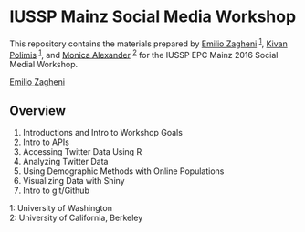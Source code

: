 # IUSSP Mainz Social Media Workshop

This repository contains the materials prepared by <a href = "ezagheni@uw.edu" target ="_blank">Emilio Zagheni</a>
<sup>[1](#UW)</sup>, <a href = "kpolimis@uw.edu" target ="_blank">Kivan Polimis</a>
<sup>[1](#UW)</sup>, and <a href = "monicaalexander@berkeley.edu" target ="_blank">Monica Alexander</a>
<sup>[2](#Berkeley)</sup> for the IUSSP EPC Mainz 2016 Social Medial Workshop.


<a href = "ezagheni@uw.edu" target ="_blank">Emilio Zagheni</a>

## Overview 
1. Introductions and Intro to Workshop Goals 
2. Intro to APIs
3. Accessing Twitter Data Using R 
4. Analyzing Twitter Data 
5. Using Demographic Methods with Online Populations
6. Visualizing Data with Shiny 
7. Intro to git/Github 

<a name="UW">1</a>: University of Washington  
<a name="Berkeley">2</a>: University of California, Berkeley  